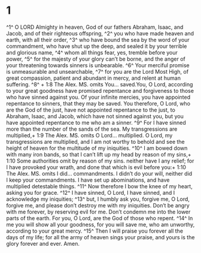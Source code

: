 # 1 
^1^ O LORD Almighty in heaven, God of our fathers Abraham, Isaac, and Jacob, and of their righteous offspring, ^2^ you who have made heaven and earth, with all their order, ^3^ who have bound the sea by the word of your commandment, who have shut up the deep, and sealed it by your terrible and glorious name, ^4^ whom all things fear, yes, tremble before your power, ^5^ for the majesty of your glory can’t be borne, and the anger of your threatening towards sinners is unbearable. ^6^ Your merciful promise is unmeasurable and unsearchable, ^7^ for you are the Lord Most High, of great compassion, patient and abundant in mercy, and relent at human suffering. ^8^ + 1:8 The Alex. MS. omits You... saved.You, O Lord, according to your great goodness have promised repentance and forgiveness to those who have sinned against you. Of your infinite mercies, you have appointed repentance to sinners, that they may be saved. You therefore, O Lord, who are the God of the just, have not appointed repentance to the just, to Abraham, Isaac, and Jacob, which have not sinned against you, but you have appointed repentance to me who am a sinner. ^9^ For I have sinned more than the number of the sands of the sea. My transgressions are multiplied,+ 1:9 The Alex. MS. omits O Lord... multiplied. O Lord, my transgressions are multiplied, and I am not worthy to behold and see the height of heaven for the multitude of my iniquities. ^10^ I am bowed down with many iron bands, so that I can’t lift up my head by reason of my sins,+ 1:10 Some authorities omit by reason of my sins. neither have I any relief; for I have provoked your wrath, and done that which is evil before you:+ 1:10 The Alex. MS. omits I did... commandments. I didn’t do your will, neither did I keep your commandments. I have set up abominations, and have multiplied detestable things. ^11^ Now therefore I bow the knee of my heart, asking you for grace. ^12^ I have sinned, O Lord, I have sinned, and I acknowledge my iniquities; ^13^ but, I humbly ask you, forgive me, O Lord, forgive me, and please don’t destroy me with my iniquities. Don’t be angry with me forever, by reserving evil for me. Don’t condemn me into the lower parts of the earth. For you, O Lord, are the God of those who repent. ^14^ In me you will show all your goodness, for you will save me, who am unworthy, according to your great mercy. ^15^ Then I will praise you forever all the days of my life; for all the army of heaven sings your praise, and yours is the glory forever and ever. Amen. 